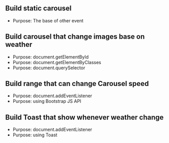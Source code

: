 ## Build static carousel
- Purpose: The base of other event

## Build carousel that change images base on weather
- Purpose: document.getElementById
- Purpose: document.getElementByClasses
- Purpose: document.querySelector

## Build range that can change Carousel speed
- Purpose: document.addEventListener
- Purpose: using Bootstrap JS API

## Build Toast that show whenever weather change
- Purpose: document.addEventListener
- Purpose: using Toast